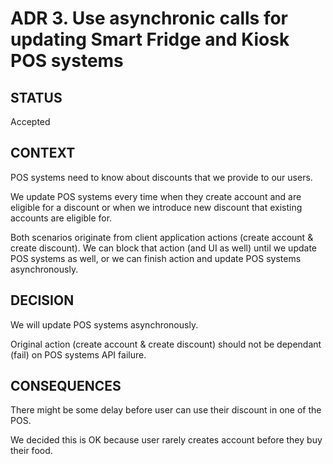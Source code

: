 # ADR 3. Use asynchronic calls for updating Smart Fridge and Kiosk POS systems

## STATUS
Accepted

## CONTEXT
POS systems need to know about discounts that we provide to our users.

We update POS systems every time when they create account and are eligible for a discount
or when we introduce new discount that existing accounts are eligible for.

Both scenarios originate from client application actions (create account & create discount).
We can block that action (and UI as well) until we update POS systems as well, 
or we can finish action and update POS systems asynchronously. 

## DECISION
We will update POS systems asynchronously.

Original action (create account & create discount) should not be dependant (fail) on POS systems API failure.

## CONSEQUENCES
There might be some delay before user can use their discount in one of the POS.

We decided this is OK because user rarely creates account before they buy their food.
